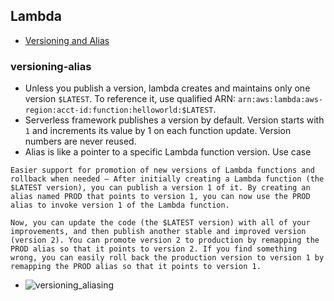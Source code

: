## Lambda

* [Versioning and Alias](#versioning-alias)

### versioning-alias
* Unless you publish a version, lambda creates and maintains only one version `$LATEST`. To reference it, use qualified ARN:
`arn:aws:lambda:aws-region:acct-id:function:helloworld:$LATEST`.
* Serverless framework publishes a version by default. Version starts with `1` and increments its value by 1 on each function update. Version numbers are never reused.
* Alias is like a pointer to a specific Lambda function version.
Use case
```
Easier support for promotion of new versions of Lambda functions and rollback when needed – After initially creating a Lambda function (the $LATEST version), you can publish a version 1 of it. By creating an alias named PROD that points to version 1, you can now use the PROD alias to invoke version 1 of the Lambda function.

Now, you can update the code (the $LATEST version) with all of your improvements, and then publish another stable and improved version (version 2). You can promote version 2 to production by remapping the PROD alias so that it points to version 2. If you find something wrong, you can easily roll back the production version to version 1 by remapping the PROD alias so that it points to version 1.
```
* ![versioning_aliasing](#lambda_versioning_aliasing.png)
